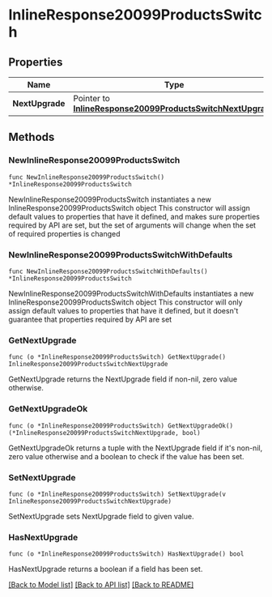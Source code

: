 # InlineResponse20099ProductsSwitch

## Properties

Name | Type | Description | Notes
------------ | ------------- | ------------- | -------------
**NextUpgrade** | Pointer to [**InlineResponse20099ProductsSwitchNextUpgrade**](InlineResponse20099ProductsSwitchNextUpgrade.md) |  | [optional] 

## Methods

### NewInlineResponse20099ProductsSwitch

`func NewInlineResponse20099ProductsSwitch() *InlineResponse20099ProductsSwitch`

NewInlineResponse20099ProductsSwitch instantiates a new InlineResponse20099ProductsSwitch object
This constructor will assign default values to properties that have it defined,
and makes sure properties required by API are set, but the set of arguments
will change when the set of required properties is changed

### NewInlineResponse20099ProductsSwitchWithDefaults

`func NewInlineResponse20099ProductsSwitchWithDefaults() *InlineResponse20099ProductsSwitch`

NewInlineResponse20099ProductsSwitchWithDefaults instantiates a new InlineResponse20099ProductsSwitch object
This constructor will only assign default values to properties that have it defined,
but it doesn't guarantee that properties required by API are set

### GetNextUpgrade

`func (o *InlineResponse20099ProductsSwitch) GetNextUpgrade() InlineResponse20099ProductsSwitchNextUpgrade`

GetNextUpgrade returns the NextUpgrade field if non-nil, zero value otherwise.

### GetNextUpgradeOk

`func (o *InlineResponse20099ProductsSwitch) GetNextUpgradeOk() (*InlineResponse20099ProductsSwitchNextUpgrade, bool)`

GetNextUpgradeOk returns a tuple with the NextUpgrade field if it's non-nil, zero value otherwise
and a boolean to check if the value has been set.

### SetNextUpgrade

`func (o *InlineResponse20099ProductsSwitch) SetNextUpgrade(v InlineResponse20099ProductsSwitchNextUpgrade)`

SetNextUpgrade sets NextUpgrade field to given value.

### HasNextUpgrade

`func (o *InlineResponse20099ProductsSwitch) HasNextUpgrade() bool`

HasNextUpgrade returns a boolean if a field has been set.


[[Back to Model list]](../README.md#documentation-for-models) [[Back to API list]](../README.md#documentation-for-api-endpoints) [[Back to README]](../README.md)


